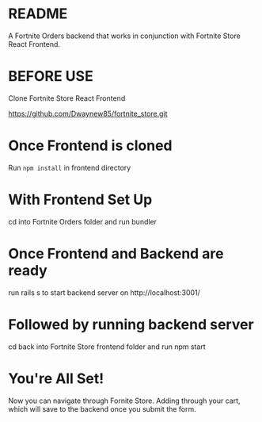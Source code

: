 # README

A Fortnite Orders backend that works in conjunction with Fortnite Store React Frontend.

# BEFORE USE

Clone Fortnite Store React Frontend

https://github.com/Dwaynew85/fortnite_store.git

# Once Frontend is cloned

Run ```npm install``` in frontend directory

# With Frontend Set Up

cd into Fortnite Orders folder and run bundler

# Once Frontend and Backend are ready

run rails s to start backend server on http://localhost:3001/

# Followed by running backend server

cd back into Fortnite Store frontend folder and run npm start

# You're All Set! 

Now you can navigate through Fornite Store. Adding through your cart, which will save to the backend once you submit the form.